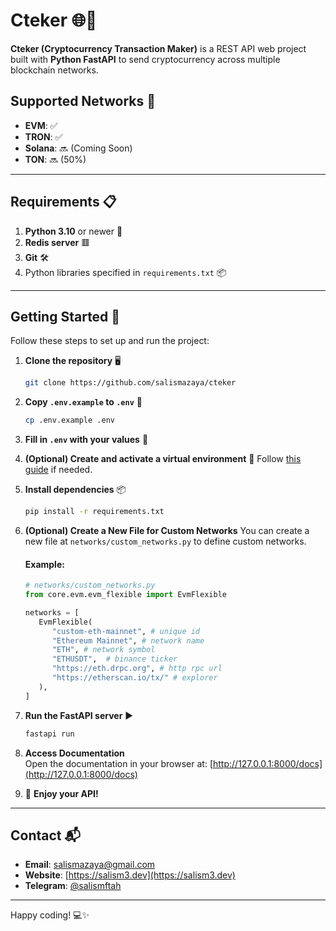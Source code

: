 # Cteker 🌐🚀

**Cteker (Cryptocurrency Transaction Maker)** is a REST API web project built with **Python FastAPI** to send cryptocurrency across multiple blockchain networks.

## Supported Networks 🌉
- **EVM**: ✅
- **TRON**: ✅
- **Solana**: 🔜 (Coming Soon)
- **TON**: 🔜 (50%)

---

## Requirements 📋
1. **Python 3.10** or newer 🐍
2. **Redis server** 🟥
3. **Git** 🛠️
4. Python libraries specified in `requirements.txt` 📦

---

## Getting Started 🚀

Follow these steps to set up and run the project:

1. **Clone the repository** 🖥️
   ```bash
   git clone https://github.com/salismazaya/cteker
   ```

2. **Copy `.env.example` to `.env`** 📂
   ```bash
   cp .env.example .env
   ```

3. **Fill in `.env` with your values** 🔑

4. **(Optional) Create and activate a virtual environment** 🌱
   Follow [this guide](https://stackoverflow.com/questions/43069780/how-to-create-virtual-env-with-python3) if needed.

5. **Install dependencies** 📦
   ```bash
   pip install -r requirements.txt
   ```

6. **(Optional) Create a New File for Custom Networks**
   You can create a new file at `networks/custom_networks.py` to define custom networks.

   #### Example:

   ```python
   # networks/custom_networks.py
   from core.evm.evm_flexible import EvmFlexible

   networks = [
      EvmFlexible(
         "custom-eth-mainnet", # unique id
         "Ethereum Mainnet", # network name
         "ETH", # network symbol
         "ETHUSDT",  # binance ticker
         "https://eth.drpc.org", # http rpc url
         "https://etherscan.io/tx/" # explorer
      ),
   ]
   ```
   
7. **Run the FastAPI server** ▶️
   ```bash
   fastapi run
   ```

8. **Access Documentation**  
   Open the documentation in your browser at: [http://127.0.0.1:8000/docs](http://127.0.0.1:8000/docs)

9. 🎉 **Enjoy your API!**

---

## Contact 📬

- **Email**: [salismazaya@gmail.com](mailto:salismazaya@gmail.com)
- **Website**: [https://salism3.dev](https://salism3.dev)
- **Telegram**: [@salismftah](https://t.me/salismftah)

---

Happy coding! 💻✨